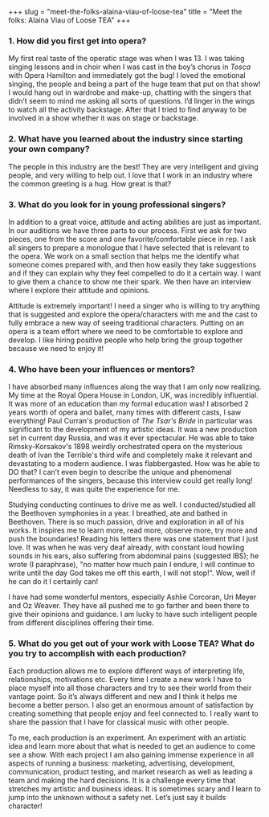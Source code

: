 +++
slug = "meet-the-folks-alaina-viau-of-loose-tea"
title = "Meet the folks: Alaina Viau of Loose TEA"
+++

### 1. How did you first get into opera?

My first real taste of the operatic stage was when I was 13. I was taking singing lessons and in choir when I was cast in the boy’s chorus in *Tosca* with Opera Hamilton and immediately got the bug! I loved the emotional singing, the people and being a part of the huge team that put on that show! I would hang out in wardrobe and make-up, chatting with the singers that didn’t seem to mind me asking all sorts of questions. I’d linger in the wings to watch all the activity backstage. After that I tried to find anyway to be involved in a show whether it was on stage or backstage. 

### 2. What have you learned about the industry since starting your own company?

The people in this industry are the best! They are very intelligent and giving people, and very willing to help out. I love that I work in an industry where the common greeting is a hug. How great is that?

### 3. What do you look for in young professional singers?

In addition to a great voice, attitude and acting abilities are just as important. In our auditions we have three parts to our process. First we ask for two pieces, one from the score and one favorite/comfortable piece in rep. I ask all singers to prepare a monologue that I have selected that is relevant to the opera. We work on a small section that helps me the identify what someone comes prepared with, and then how easily they take suggestions and if they can explain why they feel compelled to do it a certain way. I want to give them a chance to show me their spark. We then have an interview where I explore their attitude and opinions. 

Attitude is extremely important! I need a singer who is willing to try anything that is suggested and explore the opera/characters with me and the cast to fully embrace a new way of seeing traditional characters. Putting on an opera is a team effort where we need to be comfortable to explore and develop. I like hiring positive people who help bring the group together because we need to enjoy it! 

### 4. Who have been your influences or mentors?

I have absorbed many influences along the way that I am only now realizing. My time at the Royal Opera House in London, UK, was incredibly influential. It was more of an education than my formal education was! I absorbed 2 years worth of opera and ballet, many times with different casts, I saw everything! Paul Curran's production of *The Tsar's Bride* in particular was significant to the development of my artistic ideas. It was a new production set in current day Russia, and was it ever spectacular. He was able to take Rimsky-Korsakov's 1898 weirdly orchestrated opera on the mysterious death of Ivan the Terrible's third wife and completely make it relevant and devastating to a modern audience. I was flabbergasted. How was he able to DO that? I can’t even begin to describe the unique and phenomenal performances of the singers, because this interview could get really long! Needless to say, it was quite the experience for me. 

Studying conducting continues to drive me as well. I conducted/studied all the Beethoven symphonies in a year. I breathed, ate and bathed in Beethoven. There is so much passion, drive and exploration in all of his works. It inspires me to learn more, read more, observe more, try more and push the boundaries! Reading his letters there was one statement that I just love. It was when he was very deaf already, with constant loud howling sounds in his ears, also suffering from abdominal pains (suggested IBS); he wrote (I paraphrase), "no matter how much pain I endure, I will continue to write until the day God takes me off this earth, I will not stop!". Wow, well if he can do it I certainly can!

I have had some wonderful mentors, especially Ashlie Corcoran, Uri Meyer and Oz Weaver. They have all pushed me to go farther and been there to give their opinions and guidance. I am lucky to have such intelligent people from different disciplines offering their time.

### 5. What do you get out of your work with Loose TEA? What do you try to accomplish with each production?

Each production allows me to explore different ways of interpreting life, relationships, motivations etc. Every time I create a new work I have to place myself into all those characters and try to see their world from their vantage point. So it’s always different and new and I think it helps me become a better person. I also get an enormous amount of satisfaction by creating something that people enjoy and feel connected to. I really want to share the passion that I have for classical music with other people. 

To me, each production is an experiment. An experiment with an artistic idea and learn more about that what is needed to get an audience to come see a show. With each project I am also gaining immense experience in all aspects of running a business: marketing, advertising, development, communication, product testing, and market research as well as leading a team and making the hard decisions. It is a challenge every time that stretches my artistic and business ideas. It is sometimes scary and I learn to jump into the unknown without a safety net. Let’s just say it builds character!
